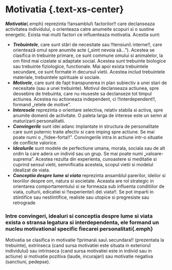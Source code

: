 # **Motivatia** {.text-xs-center}
***Motivatia***{.emph} reprezinta !!ansamblul\ factorilor!! care declanseaza activitatea individului, o orienteaza catre anumeite scopuri si o sustine energetic.
Exista mai multi factori ce influenteaza motivatia. Acestia sunt:
-	**_Trebuintele_**, care sunt stări de necesitate sau !!tensiuni\ interne!!, care orientează omul spre anumite acte („simt nevoia să...”). Acestea se clasifica in trebuinte primare, ce sunt commune omului si animalelor, la om fiind mai cizelate si adaptate social. Acestea sunt trebuinte biologice sau trebuinte fiziologice, functionale. Mai apoi exista trebuintele secundare, ce sunt formate in decursul vietii. Acestea includ trebuintele materiale, trebuintele spirituale si sociale.
-	**_Motivele_**, care sunt de fapt transpunerea in plan subiectiv a unei stari de necesitate (sau a unei trebuinte). Motivul declanseaza actiunea, spre deosebire de trebuinta, care nu reuseste sa declanseze tot timpul actiunea. Acestea nu actioneaza independent, ci !!interdependent!!, formand „retele de motive”.
-	**_Interesele_** reprezinta o orientare selectiva, relativ stabila si activa, spre anumite domenii de activitate. O paleta larga de interese este un semn al maturizarii personalitatii.
-	**_Convingerile_** sunt idei adanc implantate in structura de personalitate care sunt puternic traite afectiv si care imping spre actiune. Se mai poate numi o „!!idee-forta!!”. Convingerile intra in actiune intr-o situatie de conflicte valorice.
-	**_Idealurile_** sunt modele de perfectiune umana, morala, sociala sau de alt ordin la care adera un individ sau un grup. Se mai poate numi „valoare-suprema”. Acestea rezulta din experienta, cunoastere si meditatie si cuprind sensul vietii, semnificatia acesteia, scopul vietii si modelul idealizat de viata.
-	**_Conceptia despre lume si viata_** reprezinta ansamblul parerilor, ideilor si teoriilor despre om, natura si societate. Aceasta are rol strategic in orientarea comportamentului si se formeaza sub influenta conditiilor de viata, culturii, edicatiei si !!experientei\ de\ viata!!. Se pot imparti in stiintifice sau nestiintifice, realiste sau utopice si pregresiste sau retrograde
### Intre convingeri, idealuri si conceptia despre lume si viata exista o stransa legatura si interdependenta, ele formand un nucleu motivational specific fiecarei personalitati{.emph}
Motivatia se clasifica in motivatie !!primara\ sau\ secundara!! (prezentata la trebuinte), extrinseca (cand sursa motivatiei este situata in exteriorul individului) sau intrinseca (cand sursa motivatiei este in individ sau in actiune) si motivatie pozitiva (laude, incurajari) sau motivatie negativa (sanctiuni, pedepse).
